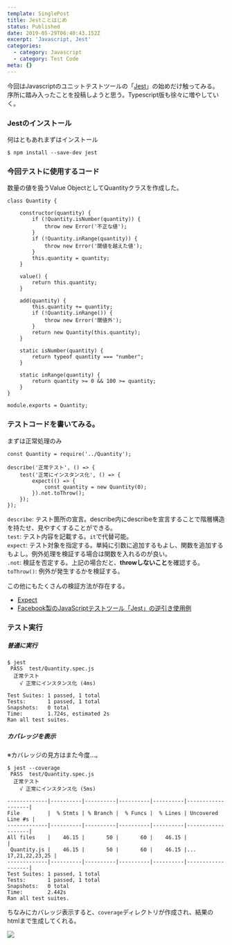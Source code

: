```yaml
---
template: SinglePost
title: Jestことはじめ
status: Published
date: 2019-05-29T06:40:43.152Z
excerpt: 'Javascript, Jest'
categories:
  - category: Javascript
  - category: Test Code
meta: {}
---
```

今回はJavascriptのユニットテストツールの「[Jest](https://jestjs.io/ja/)」の始めだけ触ってみる。  
序所に踏み入ったことを投稿しようと思う。Typescript版も徐々に増やしていく。

### Jestのインストール

何はともあれまずはインストール

```
$ npm install --save-dev jest
```

### 今回テストに使用するコード

数量の値を扱うValue ObjectとしてQuantityクラスを作成した。

```
class Quantity {

    constructor(quantity) {
        if (!Quantity.isNumber(quantity)) {
            throw new Error('不正な値');
        }
        if (!Quantity.inRange(quantity)) {
            throw new Error('閾値を越えた値');
        }
        this.quantity = quantity;
    }

    value() {
        return this.quantity;
    }

    add(quantity) {
        this.quantity += quantity;
        if (!Quantity.inRange()) {
            throw new Error('閾値外');
        }
        return new Quantity(this.quantity);
    }

    static isNumber(quantity) {
        return typeof quantity === "number";
    }

    static inRange(quantity) {
        return quantity >= 0 && 100 >= quantity;
    }
}

module.exports = Quantity;
```

### テストコードを書いてみる。

まずは正常処理のみ

```
const Quantity = require('../Quantity');

describe('正常テスト', () => {
    test('正常にインスタンス化', () => {
        expect(() => {
            const quantity = new Quantity(0);
        }).not.toThrow();
    });
});
```

`describe`: テスト箇所の宣言。describe内にdescribeを宣言することで階層構造を持たせ、見やすくすることができる。  
`test`: テスト内容を記載する。`it`で代替可能。  
`expect`: テスト対象を指定する。単純に引数に追加するもよし、関数を追加するもよし。例外処理を検証する場合は関数を入れるのが良い。  
`.not`: 検証を否定する。上記の場合だと、**throwしないこと**を確認する。
`toThrow()`: 例外が発生するかを検証する。

この他にもたくさんの検証方法が存在する。  

* [Expect](https://jestjs.io/docs/ja/expect)
* [Facebook製のJavaScriptテストツール「Jest」の逆引き使用例](https://qiita.com/chimame/items/e97883fd46b67529d59f)

### テスト実行

##### 普通に実行

```
$ jest
 PASS  test/Quantity.spec.js
  正常テスト
    √ 正常にインスタンス化 (4ms)

Test Suites: 1 passed, 1 total
Tests:       1 passed, 1 total
Snapshots:   0 total
Time:        1.724s, estimated 2s
Ran all test suites.
```

##### カバレッジを表示

※カバレッジの見方はまた今度...。

```
$ jest --coverage
 PASS  test/Quantity.spec.js
  正常テスト
    √ 正常にインスタンス化 (5ms)

-------------|----------|----------|----------|----------|-------------------|
File         |  % Stmts | % Branch |  % Funcs |  % Lines | Uncovered Line #s |
-------------|----------|----------|----------|----------|-------------------|
All files    |    46.15 |       50 |       60 |    46.15 |                   |
 Quantity.js |    46.15 |       50 |       60 |    46.15 |... 17,21,22,23,25 |
-------------|----------|----------|----------|----------|-------------------|
Test Suites: 1 passed, 1 total
Tests:       1 passed, 1 total
Snapshots:   0 total
Time:        2.442s
Ran all test suites.
```

ちなみにカバレッジ表示すると、`coverage`ディレクトリが作成され、結果のhtmlまで生成してくれる。

![](https://ucarecdn.com/5cd41a33-21b6-4f6a-a555-73172061d853/)
